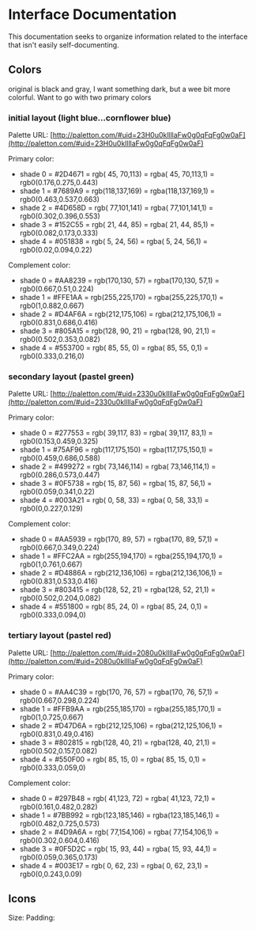 # Interface Documentation

This documentation seeks to organize information related to the interface that isn't easily self-documenting.

## Colors

original is black and gray, I want something dark, but a wee bit more colorful. Want to go with two primary colors

### initial layout (light blue...cornflower blue)

Palette URL: [http://paletton.com/#uid=23H0u0kllllaFw0g0qFqFg0w0aF](http://paletton.com/#uid=23H0u0kllllaFw0g0qFqFg0w0aF)

Primary color:

* shade 0 = #2D4671 = rgb( 45, 70,113) = rgba( 45, 70,113,1) = rgb0(0.176,0.275,0.443)
* shade 1 = #7689A9 = rgb(118,137,169) = rgba(118,137,169,1) = rgb0(0.463,0.537,0.663)
* shade 2 = #4D658D = rgb( 77,101,141) = rgba( 77,101,141,1) = rgb0(0.302,0.396,0.553)
* shade 3 = #152C55 = rgb( 21, 44, 85) = rgba( 21, 44, 85,1) = rgb0(0.082,0.173,0.333)
* shade 4 = #051838 = rgb(  5, 24, 56) = rgba(  5, 24, 56,1) = rgb0(0.02,0.094,0.22)

Complement color:

* shade 0 = #AA8239 = rgb(170,130, 57) = rgba(170,130, 57,1) = rgb0(0.667,0.51,0.224)
* shade 1 = #FFE1AA = rgb(255,225,170) = rgba(255,225,170,1) = rgb0(1,0.882,0.667)
* shade 2 = #D4AF6A = rgb(212,175,106) = rgba(212,175,106,1) = rgb0(0.831,0.686,0.416)
* shade 3 = #805A15 = rgb(128, 90, 21) = rgba(128, 90, 21,1) = rgb0(0.502,0.353,0.082)
* shade 4 = #553700 = rgb( 85, 55,  0) = rgba( 85, 55,  0,1) = rgb0(0.333,0.216,0)

### secondary layout (pastel green)

Palette URL: [http://paletton.com/#uid=2330u0kllllaFw0g0qFqFg0w0aF](http://paletton.com/#uid=2330u0kllllaFw0g0qFqFg0w0aF)


Primary color:

* shade 0 = #277553 = rgb( 39,117, 83) = rgba( 39,117, 83,1) = rgb0(0.153,0.459,0.325)
* shade 1 = #75AF96 = rgb(117,175,150) = rgba(117,175,150,1) = rgb0(0.459,0.686,0.588)
* shade 2 = #499272 = rgb( 73,146,114) = rgba( 73,146,114,1) = rgb0(0.286,0.573,0.447)
* shade 3 = #0F5738 = rgb( 15, 87, 56) = rgba( 15, 87, 56,1) = rgb0(0.059,0.341,0.22)
* shade 4 = #003A21 = rgb(  0, 58, 33) = rgba(  0, 58, 33,1) = rgb0(0,0.227,0.129)

Complement color:

* shade 0 = #AA5939 = rgb(170, 89, 57) = rgba(170, 89, 57,1) = rgb0(0.667,0.349,0.224)
* shade 1 = #FFC2AA = rgb(255,194,170) = rgba(255,194,170,1) = rgb0(1,0.761,0.667)
* shade 2 = #D4886A = rgb(212,136,106) = rgba(212,136,106,1) = rgb0(0.831,0.533,0.416)
* shade 3 = #803415 = rgb(128, 52, 21) = rgba(128, 52, 21,1) = rgb0(0.502,0.204,0.082)
* shade 4 = #551800 = rgb( 85, 24,  0) = rgba( 85, 24,  0,1) = rgb0(0.333,0.094,0)

### tertiary layout (pastel red)

Palette URL: [http://paletton.com/#uid=2080u0kllllaFw0g0qFqFg0w0aF](http://paletton.com/#uid=2080u0kllllaFw0g0qFqFg0w0aF)

Primary color:

* shade 0 = #AA4C39 = rgb(170, 76, 57) = rgba(170, 76, 57,1) = rgb0(0.667,0.298,0.224)
* shade 1 = #FFB9AA = rgb(255,185,170) = rgba(255,185,170,1) = rgb0(1,0.725,0.667)
* shade 2 = #D47D6A = rgb(212,125,106) = rgba(212,125,106,1) = rgb0(0.831,0.49,0.416)
* shade 3 = #802815 = rgb(128, 40, 21) = rgba(128, 40, 21,1) = rgb0(0.502,0.157,0.082)
* shade 4 = #550F00 = rgb( 85, 15,  0) = rgba( 85, 15,  0,1) = rgb0(0.333,0.059,0)

Complement color:

* shade 0 = #297B48 = rgb( 41,123, 72) = rgba( 41,123, 72,1) = rgb0(0.161,0.482,0.282)
* shade 1 = #7BB992 = rgb(123,185,146) = rgba(123,185,146,1) = rgb0(0.482,0.725,0.573)
* shade 2 = #4D9A6A = rgb( 77,154,106) = rgba( 77,154,106,1) = rgb0(0.302,0.604,0.416)
* shade 3 = #0F5D2C = rgb( 15, 93, 44) = rgba( 15, 93, 44,1) = rgb0(0.059,0.365,0.173)
* shade 4 = #003E17 = rgb(  0, 62, 23) = rgba(  0, 62, 23,1) = rgb0(0,0.243,0.09)

## Icons

Size:
Padding:
